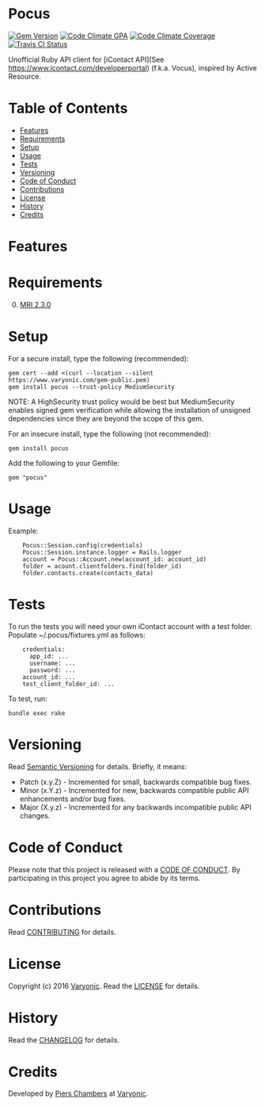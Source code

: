 # Pocus

[![Gem Version](https://badge.fury.io/rb/pocus.svg)](http://badge.fury.io/rb/pocus)
[![Code Climate GPA](https://codeclimate.com/github/varyonic/pocus.svg)](https://codeclimate.com/github/varyonic/pocus)
[![Code Climate Coverage](https://codeclimate.com/github/varyonic/pocus/coverage.svg)](https://codeclimate.com/github/varyonic/pocus)
[![Travis CI Status](https://secure.travis-ci.org/varyonic/pocus.svg)](https://travis-ci.org/varyonic/pocus)

Unofficial Ruby API client for [iContact API](See https://www.icontact.com/developerportal) (f.k.a. Vocus), inspired by Active Resource.

<!-- Tocer[start]: Auto-generated, don't remove. -->

# Table of Contents

- [Features](#features)
- [Requirements](#requirements)
- [Setup](#setup)
- [Usage](#usage)
- [Tests](#tests)
- [Versioning](#versioning)
- [Code of Conduct](#code-of-conduct)
- [Contributions](#contributions)
- [License](#license)
- [History](#history)
- [Credits](#credits)

<!-- Tocer[finish]: Auto-generated, don't remove. -->

# Features

# Requirements

0. [MRI 2.3.0](https://www.ruby-lang.org)

# Setup

For a secure install, type the following (recommended):

    gem cert --add <(curl --location --silent https://www.varyonic.com/gem-public.pem)
    gem install pocus --trust-policy MediumSecurity

NOTE: A HighSecurity trust policy would be best but MediumSecurity enables signed gem verification while
allowing the installation of unsigned dependencies since they are beyond the scope of this gem.

For an insecure install, type the following (not recommended):

    gem install pocus

Add the following to your Gemfile:

    gem "pocus"

# Usage

Example:

```
	Pocus::Session.config(credentials)
	Pocus::Session.instance.logger = Rails.logger
	account = Pocus::Account.new(account_id: account_id)
	folder = acount.clientfolders.find(folder_id)
	folder.contacts.create(contacts_data)
```

# Tests

To run the tests you will need your own iContact account with a test folder.  Populate ~/.pocus/fixtures.yml as follows:

```
	credentials:
	  app_id: ...
	  username: ...
	  password: ...
	account_id: ...
	test_client_folder_id: ...
```
To test, run:

    bundle exec rake

# Versioning

Read [Semantic Versioning](http://semver.org) for details. Briefly, it means:

- Patch (x.y.Z) - Incremented for small, backwards compatible bug fixes.
- Minor (x.Y.z) - Incremented for new, backwards compatible public API enhancements and/or bug fixes.
- Major (X.y.z) - Incremented for any backwards incompatible public API changes.

# Code of Conduct

Please note that this project is released with a [CODE OF CONDUCT](CODE_OF_CONDUCT.md). By participating in this project
you agree to abide by its terms.

# Contributions

Read [CONTRIBUTING](CONTRIBUTING.md) for details.

# License

Copyright (c) 2016 [Varyonic](https://www.varyonic.com).
Read the [LICENSE](LICENSE.md) for details.

# History

Read the [CHANGELOG](CHANGELOG.md) for details.

# Credits

Developed by [Piers Chambers](http://varyonic.github.io/) at [Varyonic](https://www.varyonic.com).
